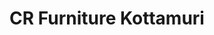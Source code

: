 ---
title: "CR Furniture Kottamuri"
url: /athirampuzha-ettumanoor-kerala/cr-furniture-kottamuri/
shop: mall
---